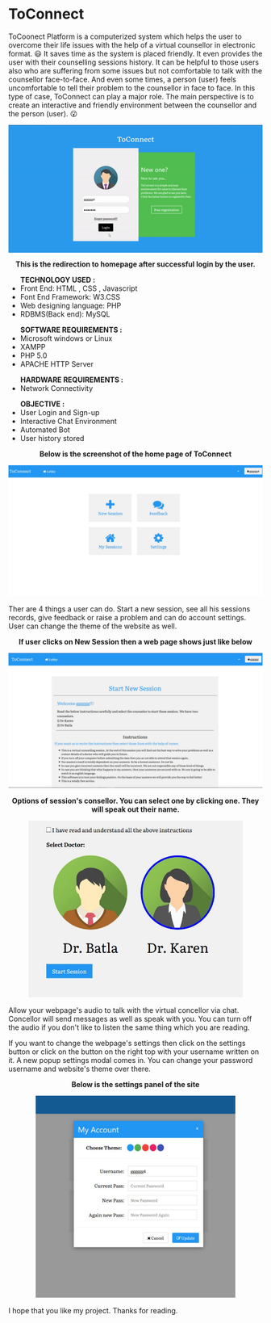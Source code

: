 # ToConnect
ToCoonect Platform is a computerized system which helps the user to overcome their life issues with the help of a virtual counsellor in electronic format. :smiley: It saves time as the system is placed friendly. It even provides the user with their counselling sessions history. It can be helpful to those users also who are suffering from some issues but not comfortable to talk with the counsellor face-to-face. And even some times, a person (user) feels uncomfortable to tell their problem to the counsellor in face to face. In this type of case, ToConnect can play a major role.  The main perspective is to create an interactive and friendly environment between the counsellor and the person (user). :open_mouth:
<p align="center">
<a href="https://keltagoodlife.co/ToConnect/">
  <img src='https://github.com/Kelta-King/ToConnect/blob/master/blob/ToconnectHome.gif' align='center'>
  </a>
</p>
<p align="center">
  <b>This is the redirection to homepage after successful login by the user.</b>
</p>
<ul>
  <b>TECHNOLOGY USED :</b>
  <li>Front End: HTML , CSS , Javascript</li>
  <li>Font End Framework: W3.CSS</li>
  <li>Web designing language: PHP</li>
  <li>RDBMS(Back end): MySQL</li>
</ul>
<ul>
  <b>SOFTWARE REQUIREMENTS :</b>
  <li>Microsoft windows or Linux</li>
  <li>XAMPP</li>
  <li>PHP 5.0</li>
  <li>APACHE HTTP Server</li>
</ul>
<ul>
  <b>HARDWARE REQUIREMENTS :</b>
  <li>Network Connectivity</li>
</ul>
<ul>
  <b>OBJECTIVE :</b>
  <li>User Login and Sign-up</li>
  <li>Interactive Chat Environment</li>
  <li>Automated Bot</li>
  <li>User history stored</li>
</ul>
<p align="center">
<p align='center'>
  <b>Below is the screenshot of the home page of ToConnect</b>
</p>
<a href="https://keltagoodlife.co/ToConnect/">
  <img src='https://github.com/Kelta-King/ToConnect/blob/master/blob/Home.JPG'>  
</a>
</p>
<p>
Ther are 4 things a user can do. Start a new session, see all his sessions records, give feedback or raise a problem and can do account settings. User can change the theme of the website as well.
</p>
<p align='center'><b>If user clicks on New Session then a web page shows just like below</b></p>
<a href="https://keltagoodlife.co/ToConnect/">
  <img src='https://github.com/Kelta-King/ToConnect/blob/master/blob/startNew.JPG'>
</a>
<p align='center'><b>Options of session's consellor. You can select one by clicking one. They will speak out their name.</b></p>
<p align='center'>
<a href="https://keltagoodlife.co/ToConnect/">
<img src='https://github.com/Kelta-King/ToConnect/blob/master/blob/options.JPG' height="350">
</a>
</p>
<p>Allow your webpage's audio to talk with the virtual concellor via chat. Concellor will send messages as well as speak with you. You can turn off the audio if you don't like to listen the same thing which you are reading.</p>
<p>If you want to change the webpage's settings then click on the settings button or click on the button on the right top with your username written on it. A new popup settings modal comes in. You can change your password username and website's theme over there.</p>
<p align="center"><b>Below is the settings panel of the site</b></p>
<p align='center'>
<a href="https://keltagoodlife.co/ToConnect/"><img src='https://github.com/Kelta-King/ToConnect/blob/master/blob/settings.JPG' height="400">
</p></a>
<p>
I hope that you like my project. Thanks for reading.
</p>
